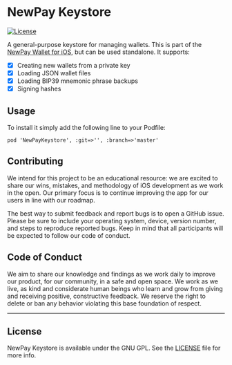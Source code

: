 # NewPay Keystore

[![License](https://img.shields.io/badge/license-GPL3-green.svg?style=flat)]()

A general-purpose keystore for managing wallets. This is part of the [NewPay Wallet for iOS](https://github.com/newtondevelop/newpay-ios-example), but can be used standalone. It supports:

- [x] Creating new wallets from a private key
- [x] Loading JSON wallet files
- [x] Loading BIP39 mnemonic phrase backups
- [x] Signing hashes

## Usage

To install it simply add the following line to your Podfile:

```
pod 'NewPayKeystore', :git=>'', :branch=>'master'
```

## Contributing

We intend for this project to be an educational resource: we are excited to
share our wins, mistakes, and methodology of iOS development as we work
in the open. Our primary focus is to continue improving the app for our users in
line with our roadmap.

The best way to submit feedback and report bugs is to open a GitHub issue.
Please be sure to include your operating system, device, version number, and
steps to reproduce reported bugs. Keep in mind that all participants will be
expected to follow our code of conduct.

## Code of Conduct

We aim to share our knowledge and findings as we work daily to improve our
product, for our community, in a safe and open space. We work as we live, as
kind and considerate human beings who learn and grow from giving and receiving
positive, constructive feedback. We reserve the right to delete or ban any
behavior violating this base foundation of respect.

---

## License

NewPay Keystore is available under the GNU GPL. See the [LICENSE](LICENSE) file for more info.
